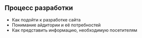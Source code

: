 ## Процесс разработки ##
- Как подойти к разработке сайта
- Понимание айдитории и её потребностей
- Как представить информацию, необходимую посетителям
